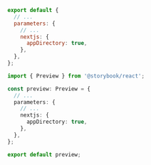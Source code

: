 ```js filename=".storybook/preview.js" renderer="react" language="js"
export default {
  // ...
  parameters: {
    // ...
    nextjs: {
      appDirectory: true,
    },
  },
};
```

```ts filename=".storybook/preview.ts" renderer="react" language="ts"
import { Preview } from '@storybook/react';

const preview: Preview = {
  // ...
  parameters: {
    // ...
    nextjs: {
      appDirectory: true,
    },
  },
};

export default preview;
```
